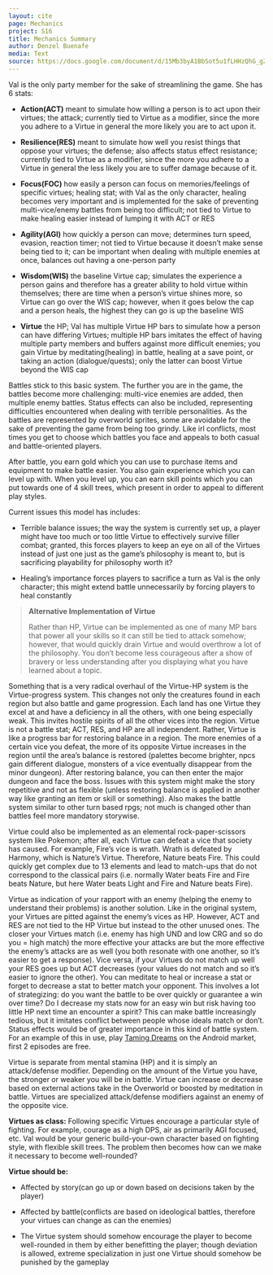 ```yaml
---
layout: cite
page: Mechanics
project: S16
title: Mechanics Summary
author: Denzel Buenafe
media: Text
source: https://docs.google.com/document/d/15Mb3byA1BbSot5u1fLHHzQhG_gZKNPLVudQok1xxVZ0/edit?usp=sharing
---
```

Val is the only party member for the sake of streamlining the game. She has 6 stats:

- **Action(ACT)** meant to simulate how willing a person is to act upon their virtues; the attack; currently tied to Virtue as a modifier, since the more you adhere to a Virtue in general the more likely you are to act upon it.

- **Resilience(RES)** meant to simulate how well you resist things that oppose your virtues; the defense; also affects status effect resistance; currently tied to Virtue as a modifier, since the more you adhere to a Virtue in general the less likely you are to suffer damage because of it.

- **Focus(FOC)** how easily a person can focus on memories/feelings of specific virtues; healing stat; with Val as the only character, healing becomes very important and is implemented for the sake of preventing multi-vice/enemy battles from being too difficult; not tied to Virtue to make healing easier instead of lumping it with ACT or RES

- **Agility(AGI)** how quickly a person can move; determines turn speed, evasion, reaction timer; not tied to Virtue because it doesn’t make sense being tied to it; can be important when dealing with multiple enemies at once, balances out having a one-person party

- **Wisdom(WIS)** the baseline Virtue cap; simulates the experience a person gains and therefore has a greater ability to hold virtue within themselves; there are time when a person’s virtue shines more, so Virtue can go over the WIS cap; however, when it goes below the cap and a person heals, the highest they can go is up the baseline WIS

- **Virtue** the HP; Val has multiple Virtue HP bars to simulate how a person can have differing Virtues; multiple HP bars imitates the effect of having multiple party members and buffers against more difficult enemies; you gain Virtue by meditating(healing) in battle, healing at a save point, or taking an action (dialogue/quests); only the latter can boost Virtue beyond the WIS cap

Battles stick to this basic system. The further you are in the game, the battles become more challenging: multi-vice enemies are added, then multiple enemy battles. Status effects can also be included, representing difficulties encountered when dealing with terrible personalities. As the battles are represented by overworld sprites, some are avoidable for the sake of preventing the game from being too grindy. Like irl conflicts, most times you get to choose which battles you face and appeals to both casual and battle-oriented players.

After battle, you earn gold which you can use to purchase items and equipment to make battle easier. You also gain experience which you can level up with. When you level up, you can earn skill points which you can put towards one of 4 skill trees, which present in order to appeal to different play styles.

Current issues this model has includes:

- Terrible balance issues; the way the system is currently set up, a player might have too much or too little Virtue to effectively survive filler combat; granted, this forces players to keep an eye on all of the Virtues instead of just one just as the game’s philosophy is meant to, but is sacrificing playability for philosophy worth it?

- Healing’s importance forces players to sacrifice a turn as Val is the only character; this might extend battle unnecessarily by forcing players to heal constantly

> **Alternative Implementation of Virtue**
>
> Rather than HP, Virtue can be implemented as one of many MP bars that power all your skills so it can still be tied to attack somehow; however, that would quickly drain Virtue and would overthrow a lot of the philosophy. You don’t become less courageous after a show of bravery or less understanding after you displaying what you have learned about a topic.

Something that is a very radical overhaul of the Virtue-HP system is the Virtue-progress system. This changes not only the creatures found in each region but also battle and game progression. Each land has one Virtue they excel at and have a deficiency in all the others, with one being especially weak. This invites hostile spirits of all the other vices into the region. Virtue is not a battle stat; ACT, RES, and HP are all independent. Rather, Virtue is like a progress bar for restoring balance in a region. The more enemies of a certain vice you defeat, the more of its opposite Virtue increases in the region until the area’s balance is restored (palettes become brighter, npcs gain different dialogue, monsters of a vice eventually disappear from the minor dungeon). After restoring balance, you can then enter the major dungeon and face the boss. Issues with this system might make the story repetitive and not as flexible (unless restoring balance is applied in another way like granting an item or skill or something). Also makes the battle system similar to other turn based rpgs; not much is changed other than battles feel more mandatory storywise.

Virtue could also be implemented as an elemental rock-paper-scissors system like Pokemon; after all, each Virtue can defeat a vice that society has caused. For example, Fire’s vice is wrath. Wrath is defeated by Harmony, which is Nature’s Virtue. Therefore, Nature beats Fire. This could quickly get complex due to 13 elements and lead to match-ups that do not correspond to the classical pairs (i.e. normally Water beats Fire and Fire beats Nature, but here Water beats Light and Fire and Nature beats Fire).

Virtue as indication of your rapport with an enemy (helping the enemy to understand their problems) is another solution. Like in the original system, your Virtues are pitted against the enemy’s vices as HP. However, ACT and RES are not tied to the HP Virtue but instead to the other unused ones. The closer your Virtues match (i.e. enemy has high UND and low CRG and so do you = high match) the more effective your attacks are but the more effective the enemy’s attacks are as well (you both resonate with one another, so it’s easier to get a response). Vice versa, if your Virtues do not match up well your RES goes up but ACT decreases (your values do not match and so it’s easier to ignore the other). You can meditate to heal or increase a stat or forget to decrease a stat to better match your opponent. This involves a lot of strategizing: do you want the battle to be over quickly or guarantee a win over time? Do I decrease my stats now for an easy win but risk having too little HP next time an encounter a spirit? This can make battle increasingly tedious, but it imitates conflict between people whose ideals match or don’t. Status effects would be of greater importance in this kind of battle system. For an example of this in use, play [Taming Dreams](https://play.google.com/store/apps/details?id=air.com.alorafane.tamingdreams&hl=en) on the Android market, first 2 episodes are free.

Virtue is separate from mental stamina (HP) and it is simply an attack/defense modifier. Depending on the amount of the Virtue you have, the stronger or weaker you will be in battle. Virtue can increase or decrease based on external actions take in the Overworld or boosted by meditation in battle. Virtues are specialized attack/defense modifiers against an enemy of the opposite vice.

**Virtues as class:** Following specific Virtues encourage a particular style of fighting. For example, courage as a high DPS, air as primarily AGI focused, etc. Val would be your generic build-your-own character based on fighting style, with flexible skill trees. The problem then becomes how can we make it necessary to become well-rounded?

**Virtue should be:**

- Affected by story(can go up or down based on decisions taken by the player)

- Affected by battle(conflicts are based on ideological battles, therefore your virtues can change as can the enemies)

- The Virtue system should somehow encourage the player to become well-rounded in them by either benefitting the player; though deviation is allowed, extreme specialization in just one Virtue should somehow be punished by the gameplay
